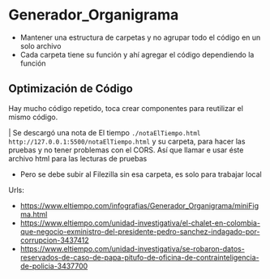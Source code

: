 # Generador_Organigrama

- Mantener una estructura de carpetas y no agrupar todo el código en un solo archivo
- Cada carpeta tiene su función y ahí agregar el código dependiendo la función

## Optimización de Código

Hay mucho código repetido, toca crear componentes para reutilizar el mismo código.

| Se descargó una nota de El tiempo `./notaElTiempo.html` `http://127.0.0.1:5500/notaElTiempo.html` y su carpeta, para hacer las pruebas y no tener problemas con el CORS. Así que llamar e usar éste archivo html para las lecturas de pruebas

- Pero se debe subir al Filezilla sin esa carpeta, es solo para trabajar local

Urls:

- https://www.eltiempo.com/infografias/Generador_Organigrama/miniFigma.html
- https://www.eltiempo.com/unidad-investigativa/el-chalet-en-colombia-que-negocio-exministro-del-presidente-pedro-sanchez-indagado-por-corrupcion-3437412
- https://www.eltiempo.com/unidad-investigativa/se-robaron-datos-reservados-de-caso-de-papa-pitufo-de-oficina-de-contrainteligencia-de-policia-3437700
